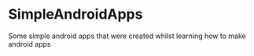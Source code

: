 # SimpleAndroidApps
Some simple android apps that were created whilst learning how to make android apps
